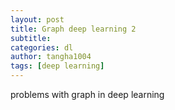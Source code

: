 ```yaml
---
layout: post
title: Graph deep learning 2
subtitle: 
categories: dl
author: tangha1004
tags: [deep learning]
---
```



problems with graph in deep learning